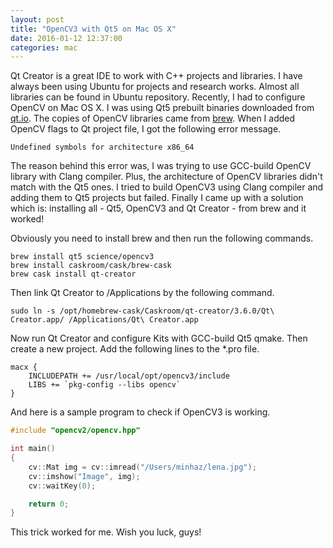 ```yaml
---
layout: post
title: "OpenCV3 with Qt5 on Mac OS X"
date: 2016-01-12 12:37:00
categories: mac
---
```

Qt Creator is a great IDE to work with C++ projects and libraries. I have always been using Ubuntu for projects and research works. Almost all libraries can be found in Ubuntu repository. Recently, I had to configure OpenCV on Mac OS X. I was using Qt5 prebuilt binaries downloaded from [qt.io](http://www.qt.io/download-open-source/). The copies of OpenCV libraries came from [brew](http://brew.sh/). When I added OpenCV flags to Qt project file, I got the following error message.

```
Undefined symbols for architecture x86_64
```

The reason behind this error was, I was trying to use GCC-build OpenCV library with Clang compiler. Plus, the architecture of OpenCV libraries didn't match with the Qt5 ones. I tried to build OpenCV3 using Clang compiler and adding them to Qt5 projects but failed. Finally I came up with a solution which is: installing all - Qt5, OpenCV3 and Qt Creator - from brew and it worked!

Obviously you need to install brew and then run the following commands.

```shell
brew install qt5 science/opencv3
brew install caskroom/cask/brew-cask
brew cask install qt-creator
```

Then link Qt Creator to /Applications by the following command.

```shell
sudo ln -s /opt/homebrew-cask/Caskroom/qt-creator/3.6.0/Qt\ Creator.app/ /Applications/Qt\ Creator.app
```

Now run Qt Creator and configure Kits with GCC-build Qt5 qmake. Then create a new project. Add the following lines to the *.pro file.

```shell
macx {
    INCLUDEPATH += /usr/local/opt/opencv3/include
    LIBS += `pkg-config --libs opencv`
}
```

And here is a sample program to check if OpenCV3 is working.

```cpp
#include "opencv2/opencv.hpp"

int main()
{
    cv::Mat img = cv::imread("/Users/minhaz/lena.jpg");
    cv::imshow("Image", img);
    cv::waitKey(0);

    return 0;
}
```

This trick worked for me. Wish you luck, guys!
